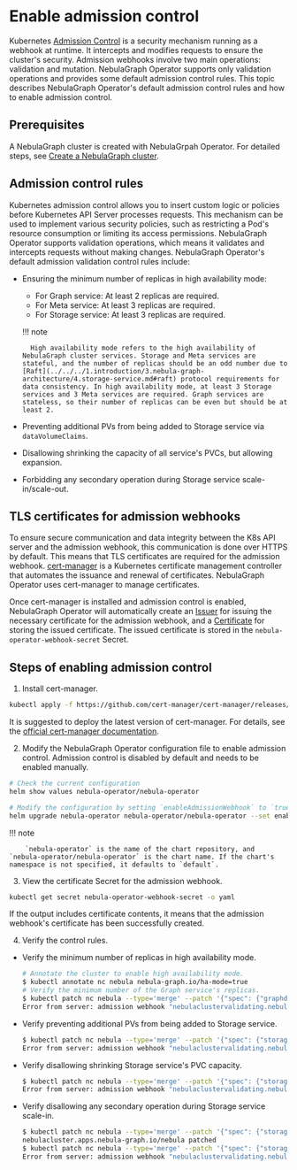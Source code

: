 # Enable admission control

Kubernetes [Admission Control](https://kubernetes.io/docs/reference/access-authn-authz/extensible-admission-controllers/) is a security mechanism running as a webhook at runtime. It intercepts and modifies requests to ensure the cluster's security. Admission webhooks involve two main operations: validation and mutation. NebulaGraph Operator supports only validation operations and provides some default admission control rules. This topic describes NebulaGraph Operator's default admission control rules and how to enable admission control.

## Prerequisites


A NebulaGraph cluster is created with NebulaGrpah Operator. For detailed steps, see [Create a NebulaGraph cluster](../4.1.installation/4.1.1.cluster-install.md).


## Admission control rules

Kubernetes admission control allows you to insert custom logic or policies before Kubernetes API Server processes requests. This mechanism can be used to implement various security policies, such as restricting a Pod's resource consumption or limiting its access permissions. NebulaGraph Operator supports validation operations, which means it validates and intercepts requests without making changes. NebulaGraph Operator's default admission validation control rules include:

- Ensuring the minimum number of replicas in high availability mode:
  
  - For Graph service: At least 2 replicas are required.
  - For Meta service: At least 3 replicas are required.
  - For Storage service: At least 3 replicas are required.

  !!! note

        High availability mode refers to the high availability of NebulaGraph cluster services. Storage and Meta services are stateful, and the number of replicas should be an odd number due to [Raft](../../../1.introduction/3.nebula-graph-architecture/4.storage-service.md#raft) protocol requirements for data consistency. In high availability mode, at least 3 Storage services and 3 Meta services are required. Graph services are stateless, so their number of replicas can be even but should be at least 2.


- Preventing additional PVs from being added to Storage service via `dataVolumeClaims`.

- Disallowing shrinking the capacity of all service's PVCs, but allowing expansion.

- Forbidding any secondary operation during Storage service scale-in/scale-out.

## TLS certificates for admission webhooks

To ensure secure communication and data integrity between the K8s API server and the admission webhook, this communication is done over HTTPS by default. This means that TLS certificates are required for the admission webhook. [cert-manager](https://cert-manager.io/docs/) is a Kubernetes certificate management controller that automates the issuance and renewal of certificates. NebulaGraph Operator uses cert-manager to manage certificates.

Once cert-manager is installed and admission control is enabled, NebulaGraph Operator will automatically create an [Issuer](https://cert-manager.io/docs/concepts/issuer/) for issuing the necessary certificate for the admission webhook, and a [Certificate](https://cert-manager.io/docs/concepts/certificate/) for storing the issued certificate. The issued certificate is stored in the `nebula-operator-webhook-secret` Secret.

## Steps of enabling admission control

1. Install cert-manager.

  ```bash
  kubectl apply -f https://github.com/cert-manager/cert-manager/releases/download/v1.13.1/cert-manager.yaml
  ```

  It is suggested to deploy the latest version of cert-manager. For details, see the [official cert-manager documentation](https://cert-manager.io/docs/installation/).

2. Modify the NebulaGraph Operator configuration file to enable admission control. Admission control is disabled by default and needs to be enabled manually.

  ```bash
  # Check the current configuration
  helm show values nebula-operator/nebula-operator
  ```

  ```bash
  # Modify the configuration by setting `enableAdmissionWebhook` to `true`.
  helm upgrade nebula-operator nebula-operator/nebula-operator --set enableAdmissionWebhook=true
  ```

  !!! note

        `nebula-operator` is the name of the chart repository, and `nebula-operator/nebula-operator` is the chart name. If the chart's namespace is not specified, it defaults to `default`.

3. View the certificate Secret for the admission webhook.

  ```bash
  kubectl get secret nebula-operator-webhook-secret -o yaml
  ```

  If the output includes certificate contents, it means that the admission webhook's certificate has been successfully created.

4. Verify the control rules.

  - Verify the minimum number of replicas in high availability mode.

    ```bash
    # Annotate the cluster to enable high availability mode.
    $ kubectl annotate nc nebula nebula-graph.io/ha-mode=true
    # Verify the minimum number of the Graph service's replicas.
    $ kubectl patch nc nebula --type='merge' --patch '{"spec": {"graphd": {"replicas":1}}}'
    Error from server: admission webhook "nebulaclustervalidating.nebula-graph.io" denied the request: spec.graphd.replicas: Invalid value: 1: should be at least 2 in HA mode
    ```

  - Verify preventing additional PVs from being added to Storage service.

    ```bash
    $ kubectl patch nc nebula --type='merge' --patch '{"spec": {"storaged": {"dataVolumeClaims":[{"resources": {"requests": {"storage": "2Gi"}}, "storageClassName": "local-path"},{"resources": {"requests": {"storage": "3Gi"}}, "storageClassName": "fask-disks"}]}}}'
    Error from server: admission webhook "nebulaclustervalidating.nebula-graph.io" deniedthe request: spec.storaged.dataVolumeClaims: Forbidden: storaged dataVolumeClaims is immutable
    ```

  - Verify disallowing shrinking Storage service's PVC capacity.

    ```bash
    $ kubectl patch nc nebula --type='merge' --patch '{"spec": {"storaged": {"dataVolumeClaims":[{"resources": {"requests": {"storage": "1Gi"}}, "storageClassName": "fast-disks"}]}}}'
    Error from server: admission webhook "nebulaclustervalidating.nebula-graph.io" denied the request: spec.storaged.dataVolumeClaims: Invalid value: resource.Quantity{i:resource.int64Amount{value:1073741824, scale:0}, d:resource.infDecAmount{Dec:(*inf.Dec)(nil)}, s:"1Gi", Format:"BinarySI"}: data volume size can only be increased
    ```

  - Verify disallowing any secondary operation during Storage service scale-in.

    ```bash
    $ kubectl patch nc nebula --type='merge' --patch '{"spec": {"storaged": {"replicas": 5}}}'
    nebulacluster.apps.nebula-graph.io/nebula patched
    $ kubectl patch nc nebula --type='merge' --patch '{"spec": {"storaged": {"replicas": 3}}}'
    Error from server: admission webhook "nebulaclustervalidating.nebula-graph.io" denied the request: [spec.storaged: Forbidden: field is immutable while in ScaleOut phase, spec.storaged.replicas: Invalid value: 3: field is immutable while not in Running phase]
    ```
